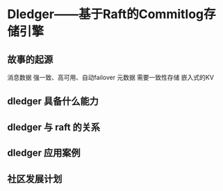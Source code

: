 # Dledger——基于Raft的Commitlog存储引擎

## 故事的起源
消息数据 强一致、高可用、自动failover
元数据 需要一致性存储
嵌入式的KV


## dledger 具备什么能力

## dledger 与 raft 的关系

## dledger 应用案例

## 社区发展计划




